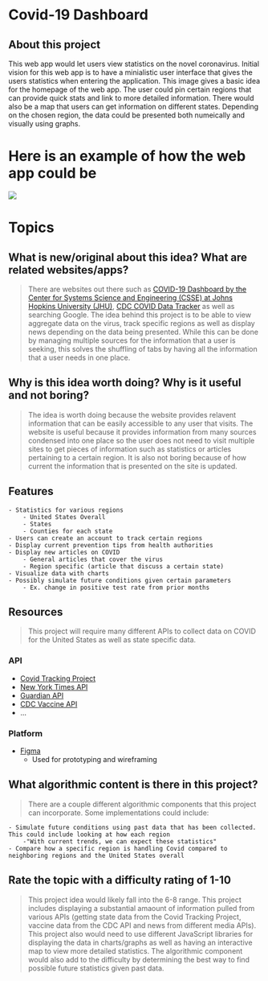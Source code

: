 # Covid-19 Dashboard

## About this project
This web app would let users view statistics on the novel coronavirus. Initial vision for this web app is to have a minialistic user interface that gives the users statistics when entering the application. This image gives a basic idea for the homepage of the web app. The user could pin certain regions that can provide quick stats and link to more detailed information. There would also be a map that users can get information on different states. Depending on the chosen region, the data could be presented both numeically and visually using graphs.


# Here is an example of how the web app could be

<img src="https://i.imgur.com/LGXt7ax.png"/>

# Topics
## What is new/original about this idea? What are related websites/apps?
>There are websites out there such as [COVID-19 Dashboard by the Center for Systems Science and Engineering (CSSE) at Johns Hopkins University (JHU)](https://gisanddata.maps.arcgis.com/apps/opsdashboard/index.html#/bda7594740fd40299423467b48e9ecf6), [CDC COVID Data Tracker](https://covid.cdc.gov/covid-data-tracker/#cases_casesper100klast7days) as well as searching Google. The idea behind this project is to be able to view aggregate data on the virus, track specific regions as well as display news depending on the data being presented. While this can be done by managing multiple sources for the information that a user is seeking, this solves the shuffling of tabs by having all the information that a user needs in one place.

## Why is this idea worth doing? Why is it useful and not boring?
> The idea is worth doing because the website provides relavent information that can be easily accessible to any user that visits. The website is useful because it provides information from many sources condensed into one place so the user does not need to visit multiple sites to get pieces of information such as statistics or articles pertaining to a certain region. It is also not boring because of how current the information that is presented on the site is updated.

## Features
    - Statistics for various regions
        - United States Overall
        - States
        - Counties for each state
    - Users can create an account to track certain regions
    - Display current prevention tips from health authorities
    - Display new articles on COVID
        - General articles that cover the virus
        - Region specific (article that discuss a certain state)
    - Visualize data with charts
    - Possibly simulate future conditions given certain parameters
        - Ex. change in positive test rate from prior months
    
## Resources
> This project will require many different APIs to collect data on COVID for the United States as well as state specific data.

### API
* [Covid Tracking Project](https://covidtracking.com/data/api)
* [New York Times API](https://developer.nytimes.com/apis)
* [Guardian API](https://open-platform.theguardian.com)
* [CDC Vaccine API](https://data.cdc.gov/Vaccinations/COVID-19-Vaccine-Distribution-Allocations-by-Juris/saz5-9hgg)
* ...

### Platform
* [Figma](https://www.figma.com)
    * Used for prototyping and wireframing

## What algorithmic content is there in this project?
> There are a couple different algorithmic components that this project can incorporate. Some implementations could include:

    - Simulate future conditions using past data that has been collected. This could include looking at how each region 
        -"With current trends, we can expect these statistics"
    - Compare how a specific region is handling Covid compared to neighboring regions and the United States overall

## Rate the topic with a difficulty rating of 1-10
> This project idea would likely fall into the 6-8 range. This project includes displaying a substantial amaount of information pulled from various APIs (getting state data from the Covid Tracking Project, vaccine data from the CDC API and news from different media APIs). This project also would need to use different JavaScript libraries for displaying the data in charts/graphs as well as having an interactive map to view more detailed statistics. The algorithmic component would also add to the difficulty by determining the best way to find possible future statistics given past data.